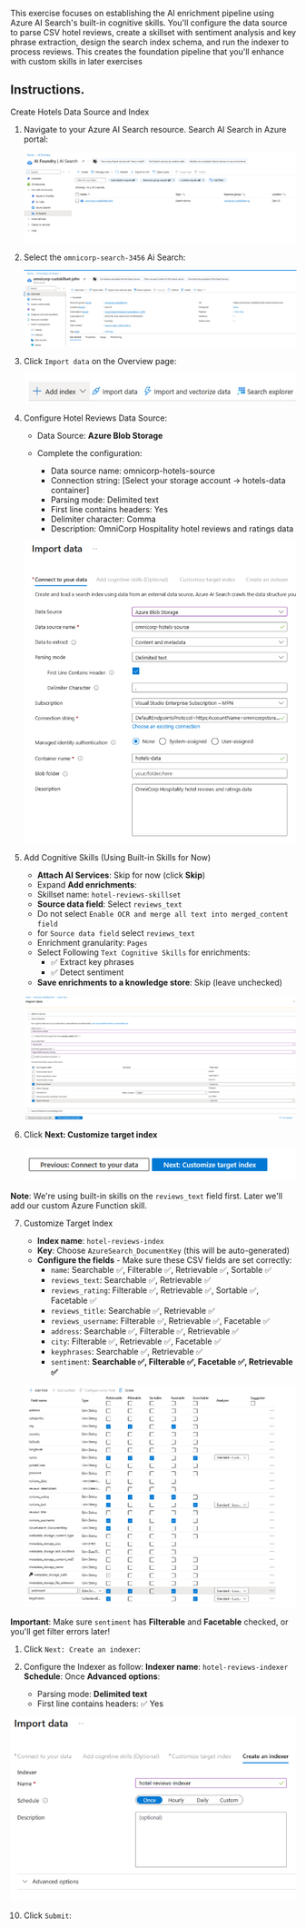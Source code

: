 This exercise focuses on establishing the AI enrichment pipeline using Azure AI Search's built-in cognitive skills. You'll configure the data source to parse CSV hotel reviews, create a skillset with sentiment analysis and key phrase extraction, design the search index schema, and run the indexer to process reviews. This creates the foundation pipeline that you'll enhance with custom skills in later exercises

## Instructions.
Create Hotels Data Source and Index

1. Navigate to your Azure AI Search resource. Search AI Search in Azure portal:
   
   ![01](./assets/Screenshot01.png)

2. Select the `omnicorp-search-3456` Ai Search:
   
   ![02](./assets/Screenshot02.png)

3. Click `Import data` on the Overview page:
   
   ![03](./assets/Screenshot03.png)

4. Configure Hotel Reviews Data Source:
   
   - Data Source: **Azure Blob Storage**
   - Complete the configuration:
    
     - Data source name: omnicorp-hotels-source
     - Connection string: [Select your storage account → hotels-data container]
     - Parsing mode: Delimited text
     - First line contains headers: Yes
     - Delimiter character: Comma
     - Description: OmniCorp Hospitality hotel reviews and ratings data
     
    ![04](./assets/Screenshot04.png)
  

5. Add Cognitive Skills (Using Built-in Skills for Now)
   - **Attach AI Services**: Skip for now (click **Skip**)
   - Expand **Add enrichments**:
   - Skillset name: `hotel-reviews-skillset`
   - **Source data field**: Select `reviews_text` 
   - Do not select `Enable OCR and merge all text into merged_content field`
   - for `Source data field` select `reviews_text`
   - Enrichment granularity: `Pages`
   - Select Following `Text Cognitive Skills` for enrichments:
     - ✅ Extract key phrases
     - ✅ Detect sentiment
   - **Save enrichments to a knowledge store**: Skip (leave unchecked)
  
   ![05](./assets/Screenshot05.png)

6. Click **Next: Customize target index**
   
   ![06](./assets/Screenshot06.png)


**Note**: We're using built-in skills on the `reviews_text` field first. Later we'll add our custom Azure Function skill.

7. Customize Target Index
   - **Index name**: `hotel-reviews-index`
   - **Key**: Choose `AzureSearch_DocumentKey` (this will be auto-generated)
   - **Configure the fields** - Make sure these CSV fields are set correctly:
      - `name`: Searchable ✅, Filterable ✅, Retrievable ✅, Sortable ✅
      - `reviews_text`: Searchable ✅, Retrievable ✅
      - `reviews_rating`: Filterable ✅, Retrievable ✅, Sortable ✅, Facetable ✅
      - `reviews_title`: Searchable ✅, Retrievable ✅
      - `reviews_username`: Filterable ✅, Retrievable ✅, Facetable ✅
      - `address`: Searchable ✅, Filterable ✅, Retrievable ✅
      - `city`: Filterable ✅, Retrievable ✅, Facetable ✅
      - `keyphrases`: Searchable ✅, Retrievable ✅
      - `sentiment`: **Searchable ✅, Filterable ✅, Facetable ✅, Retrievable ✅**
  
   ![07](./assets/Screenshot07.png)

**Important**: Make sure `sentiment` has **Filterable** and **Facetable** checked, or you'll get filter errors later!

1. Click `Next: Create an indexer`:
   
   

9.  Configure the Indexer as follow:
     **Indexer name**: `hotel-reviews-indexer`
     **Schedule**: Once
     **Advanced options**:
      - Parsing mode: **Delimited text**
      - First line contains headers: ✅ Yes
  
  ![09](./assets/Screenshot09.png)

10.  Click `Submit`:



